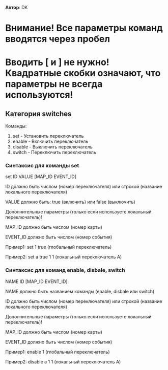**Автор**: DK

# **Внимание!** Все параметры команд вводятся через пробел
# Вводить [ и ] не нужно! Квадратные скобки означают, что параметры не всегда используются!

## Категория **switches**
Команды:

1. set - Установить переключатель
2. enable - Включить переключатель
3. disable - Выключить переключатель
4. switch - Переключить переключатель

### **Синтаксис для команды set**
set ID VALUE [MAP_ID EVENT_ID]

ID должно быть числом (номер переключателя) или строкой (название локального переключателя)

VALUE должно быть: true (включить) или false (выключить)

Дополнительные параметры (только если используете локальный переключатель)!

MAP_ID должно быть числом (номер карты)

EVENT_ID должно быть числом (номер события)

Пример1: set 1 true (глобальный переключатель)

Пример2: set a true 1 1 (локальный переключатель А)

### **Синтаксис для команд enable, disbale, switch**
NAME ID [MAP_ID EVENT_ID]

NAME должно быть названием команды (enable, disbale или switch)

ID должно быть числом (номер переключателя) или строкой (название локального переключателя)

Дополнительные параметры (только если используете локальный переключатель)!

MAP_ID должно быть числом (номер карты)

EVENT_ID должно быть числом (номер события)

Пример1: enable 1 (глобальный переключатель)

Пример2: disable a 1 1 (локальный переключатель А)
